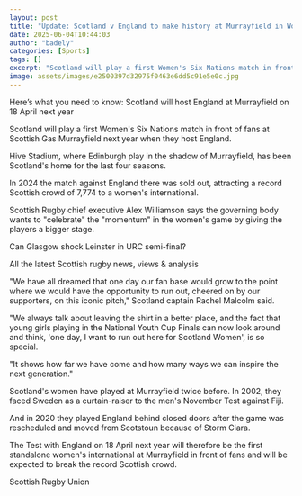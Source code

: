 ```yaml
---
layout: post
title: "Update: Scotland v England to make history at Murrayfield in Women's Six Nations"
date: 2025-06-04T10:44:03
author: "badely"
categories: [Sports]
tags: []
excerpt: "Scotland will play a first Women's Six Nations match in front of fans at Scottish Gas Murrayfield next year when they host England."
image: assets/images/e2500397d32975f0463e6dd5c91e5e0c.jpg
---
```


Here’s what you need to know: Scotland will host England at Murrayfield on 18 April next year

Scotland will play a first Women's Six Nations match in front of fans at Scottish Gas Murrayfield next year when they host England.

Hive Stadium, where Edinburgh play in the shadow of Murrayfield, has been Scotland's home for the last four seasons.

In 2024 the match against England there was sold out, attracting a record Scottish crowd of 7,774 to a women's international.

Scottish Rugby chief executive Alex Williamson says the governing body wants to "celebrate" the "momentum" in the women's game by giving the players a bigger stage.

Can Glasgow shock Leinster in URC semi-final?

All the latest Scottish rugby news, views & analysis

"We have all dreamed that one day our fan base would grow to the point where we would have the opportunity to run out, cheered on by our supporters, on this iconic pitch," Scotland captain Rachel Malcolm said.

"We always talk about leaving the shirt in a better place, and the fact that young girls playing in the National Youth Cup Finals can now look around and think, 'one day, I want to run out here for Scotland Women', is so special.

"It shows how far we have come and how many ways we can inspire the next generation."

Scotland's women have played at Murrayfield twice before. In 2002, they faced Sweden as a curtain-raiser to the men's November Test against Fiji.

And in 2020 they played England behind closed doors after the game was rescheduled and moved from Scotstoun because of Storm Ciara.

The Test with England on 18 April next year will therefore be the first standalone women's international at Murrayfield in front of fans and will be expected to break the record Scottish crowd.

Scottish Rugby Union

